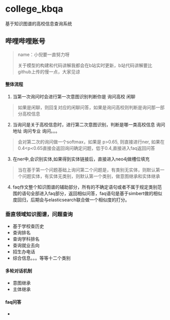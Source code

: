 # college_kbqa
基于知识图谱的高校信息查询系统
## 哔哩哔哩账号
> name：小倪要一直努力呀
> 
> 关于模型的构建和代码讲解我都会在b站实时更新，b站代码讲解要比github上传的慢一点，大家见谅
#### 整体流程
1. 当第一次询问时会进行第一次意图识别判断你是 询问高校 闲聊
> 如果是闲聊，则回复对应的闲聊问答，如果是询问高校则判断是询问那一部分高校信息
2. 当询问是关于高校信息时，进行第二次意图识别，判断是哪一类高校信息 询问地址 询问专业 询问。。。
> 会对第二次的询问做一个softmax，如果是 p>0.65, 则直接进行ner, 如果在0.4<p<0.65直接会返回询问确定问题，低于0.4,直接进入faq返回问答
3. 在ner中,会识别实体,如果得到实体链接后，直接进入neo4j做槽位填充
> 当在基于第一个问题基础上询问第二个问题是，有类别无实体，则默认第一个问题实体，有实体无类别，则默认第一个类别，做意图继承和实体继承
4. faq作文整个知识图谱的辅助部分，所有的不确定语句或者不属于规定类别范围的语句全部进入faq部分，返回相似问答，faq语句是基于simbert做的相似度回归，后期会与elasticsearch联合做一个相似度的打分。

### 垂直领域知识图谱，问题查询
* 基于学校查历史
* 查询排名
* 查询学科排名
* 查询就业去向
* 招生办电话
* 综合信息。。。等等十二个类别
#### 多轮对话机制
* 意图继承
* 主体继承
#### faq问答
* 
